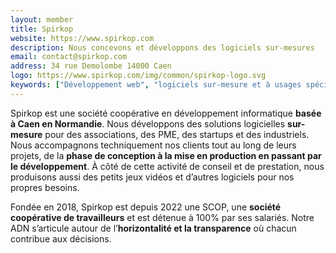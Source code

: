 ```yaml
---
layout: member
title: Spirkop
website: https://www.spirkop.com
description: Nous concevons et développons des logiciels sur-mesures
email: contact@spirkop.com
address: 34 rue Demolombe 14000 Caen
logo: https://www.spirkop.com/img/common/spirkop-logo.svg
keywords: ["Développement web", "logiciels sur-mesure et à usages spécifiques", "conception d'architectures techniques", "Gestion de projet", "Logiciels libres", "C++", Python, Django, Haxe, Rust, Javascript, "Vue JS", Linux]
---
```

Spirkop est une société coopérative en développement informatique **basée à Caen en Normandie**. Nous développons des solutions logicielles **sur-mesure** pour des associations, des PME, des startups et des industriels.
Nous accompagnons techniquement nos clients tout au long de leurs projets, de la **phase de conception à la mise en production en passant par le développement**. À côté de cette activité de conseil et de prestation, nous produisons aussi des petits jeux vidéos et d’autres logiciels pour nos propres besoins.

Fondée en 2018, Spirkop est depuis 2022 une SCOP, une **société coopérative de travailleurs** et est détenue à 100% par ses salariés. Notre ADN s’articule autour de l’**horizontalité et la transparence** où chacun contribue aux décisions.
